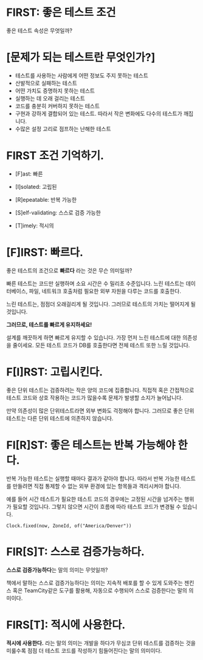 # FIRST: 좋은 테스트 조건

좋은 테스트 속성은 무엇일까?

# [문제가 되는 테스트란 무엇인가?]

- 테스트를 사용하는 사람에게 어떤 정보도 주지 못하는 테스트
- 산발적으로 실패하는 테스트
- 어떤 가치도 증명하지 못하는 테스트
- 실행하는 데 오래 걸리는 테스트
- 코드를 충분히 커버하지 못하는 테스트
- 구현과 강하게 결합되어 있는 테스트. 따라서 작은 변화에도 다수의 테스트가 깨집니다.
- 수많은 설정 고리로 점프하는 난해한 테스트

# FIRST 조건 기억하기.

- [F]ast: 빠른

- [I]solated: 고립된
- [R]epeatable: 반복 가능한
- [S]elf-validating: 스스로 검증 가능한
- [T]imely: 적시의



# [F]IRST: 빠르다.

 좋은 테스트의 조건으로 **빠르다** 라는 것은 무슨 의미일까?

빠른 테스트는 코드만 실행하며 소요 시간은 수 밀리초 수준입니다. 느린 테스트는 데이터베이스, 파일, 네트워크 호출처럼 필요한 외부 자원을 다루는 코드를 호출한다. 

느린 테스트는, 점점더 오래걸리게 될 것입니다. 그러므로 테스트의 가치는 떨어지게 될 것입니다. 

**그러므로, 테스트를 빠르게 유지하세요!** 

설계를 깨끗하게 하면 빠르게 유지할 수 있습니다. 가장 먼저 느린 테스트에 대한 의존성을 줄이세요. 모든 테스트 코드가 DB를 호출한다면 전체 테스트 또한 느릴 것입니다.

# F[I]RST: 고립시킨다.

 좋은 단위 테스트는 검증하려는 작은 양의 코드에 집중합니다. 직접적 혹은 간접적으로 테스트 코드와 상호 작용하는 코드가 많을수록 문제가 발생할 소지가 늘어납니다.

  만약 의존성이 많은 단위테스트라면 외부 변화도 걱정해야 합니다. 그러므로 좋은 단위 테스트는 다른 단위 테스트에 의존하지 않습니다.

# FI[R]ST: 좋은 테스트는 반복 가능해야 한다.

  반복 가능한 테스트는 실행할 때마다 결과가 같아야 합니다. 따라서 반복 가능한 테스트를 만들려면 직접 통제할 수 없는 외부 환경에 있는 항목들과 격리시켜야 합니다.

 예를 들어 시간 테스트가 필요한 테스트 코드의 경우에는 고정된 시간을 넘겨주는 행위가 필요할 것입니다. 그렇지 않으면 시간이 흐름에 따라 테스트 코드가  변경될 수 있습니다.

```
Clock.fixed(now, ZoneId, of("America/Denver"))
```

# FIR[S]T: 스스로 검증가능하다.

 **스스로 검증가능하다**는 말의 의미는 무엇일까?

책에서 말하는 스스로 검증가능하다는 의미는 지속적 배포를 할 수 있게 도와주는 젠킨스 혹은 TeamCity같은 도구를 활용해, 자동으로 수행되어 스스로 검증한다는 말의 의미이다.

# FIRS[T]: 적시에 사용한다.

**적시에 사용한다.** 라는 말의 의미는 개발을 하다가 무심코 단위 테스트를 검증하는 것을 미룰수록 점점 더 테스트 코드를 작성하기 힘들어진다는 말의 의미이다.

